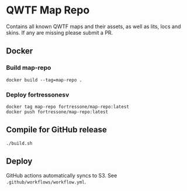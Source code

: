 # QWTF Map Repo

Contains all known QWTF maps and their assets, as well as lits, locs and skins. If any are missing please submit a PR.


## Docker

### Build map-repo

```
docker build --tag=map-repo .
```


### Deploy fortressonesv

```
docker tag map-repo fortressone/map-repo:latest
docker push fortressone/map-repo:latest
```


## Compile for GitHub release

    ./build.sh


## Deploy

GitHub actions automatically syncs to S3. See `.github/workflows/workflow.yml`.
